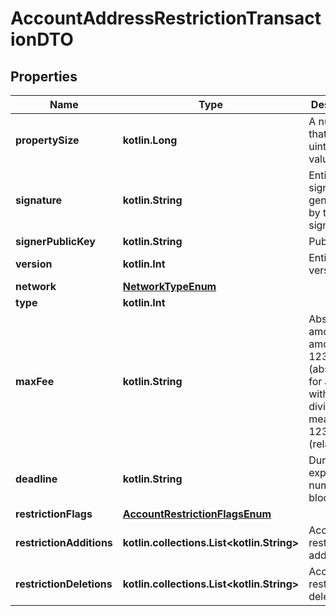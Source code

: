 
# AccountAddressRestrictionTransactionDTO

## Properties
Name | Type | Description | Notes
------------ | ------------- | ------------- | -------------
**propertySize** | **kotlin.Long** | A number that allows uint 32 values. | 
**signature** | **kotlin.String** | Entity&#39;s signature generated by the signer. | 
**signerPublicKey** | **kotlin.String** | Public key. | 
**version** | **kotlin.Int** | Entity version. | 
**network** | [**NetworkTypeEnum**](NetworkTypeEnum.md) |  | 
**type** | **kotlin.Int** |  | 
**maxFee** | **kotlin.String** | Absolute amount. An amount of 123456789 (absolute) for a mosaic with divisibility 6 means 123.456789 (relative). | 
**deadline** | **kotlin.String** | Duration expressed in number of blocks. | 
**restrictionFlags** | [**AccountRestrictionFlagsEnum**](AccountRestrictionFlagsEnum.md) |  | 
**restrictionAdditions** | **kotlin.collections.List&lt;kotlin.String&gt;** | Account restriction additions. | 
**restrictionDeletions** | **kotlin.collections.List&lt;kotlin.String&gt;** | Account restriction deletions. | 



